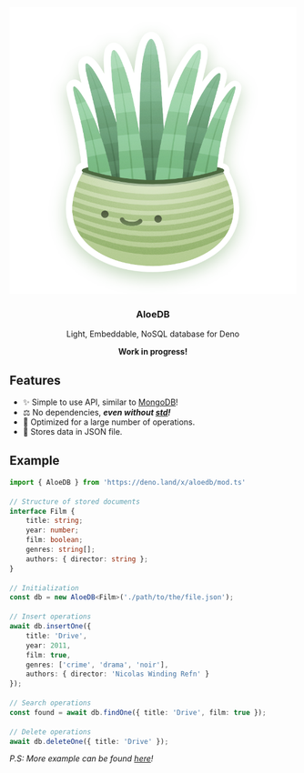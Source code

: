 ![Logo](https://raw.githubusercontent.com/Kirlovon/AloeDB/master/other/head.png)

<h3 align="center">AloeDB</h3>
<p align="center">Light, Embeddable, NoSQL database for Deno</p>

<p align="center">
    <b>Work in progress!</b>
</p>

## Features
* ✨ Simple to use API, similar to [MongoDB](https://www.mongodb.com/)!
* ⚖ No dependencies, ___even without [std](https://deno.land/std)!___
* 🚀 Optimized for a large number of operations.
* 📁 Stores data in JSON file.

## Example
```typescript
import { AloeDB } from 'https://deno.land/x/aloedb/mod.ts'

// Structure of stored documents
interface Film {
    title: string;
    year: number;
    film: boolean;
    genres: string[];
    authors: { director: string };
}

// Initialization
const db = new AloeDB<Film>('./path/to/the/file.json');

// Insert operations
await db.insertOne({ 
    title: 'Drive', 
    year: 2011,
    film: true,
    genres: ['crime', 'drama', 'noir'],
    authors: { director: 'Nicolas Winding Refn' }
});

// Search operations
const found = await db.findOne({ title: 'Drive', film: true });

// Delete operations
await db.deleteOne({ title: 'Drive' });
```
_P.S: More example can be found [here](https://github.com/Kirlovon/AloeDB/tree/master/examples)!_